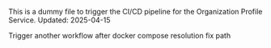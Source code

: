 This is a dummy file to trigger the CI/CD pipeline for the Organization Profile Service.
Updated: 2025-04-15

Trigger another workflow after docker compose resolution
fix path

